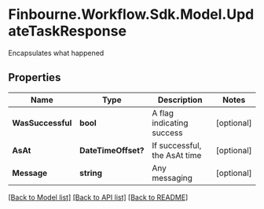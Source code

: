 # Finbourne.Workflow.Sdk.Model.UpdateTaskResponse
Encapsulates what happened

## Properties

Name | Type | Description | Notes
------------ | ------------- | ------------- | -------------
**WasSuccessful** | **bool** | A flag indicating success | [optional] 
**AsAt** | **DateTimeOffset?** | If successful, the AsAt time | [optional] 
**Message** | **string** | Any messaging | [optional] 

[[Back to Model list]](../README.md#documentation-for-models) [[Back to API list]](../README.md#documentation-for-api-endpoints) [[Back to README]](../README.md)

